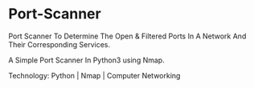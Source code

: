 # Port-Scanner

Port Scanner To Determine The Open &amp; Filtered Ports In A Network And Their Corresponding Services.

A Simple Port Scanner In Python3 using Nmap.


Technology: Python | Nmap | Computer Networking
